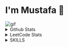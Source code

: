 # I'm Mustafa 👋

<!--
**Mustafa02yusuf28/Mustafa02yusuf28** is a ✨ _special_ ✨ repository because its `README.md` (this file) appears on your GitHub profile.

Here are some ideas to get you started:

- 🔭 I’m currently working on ...
- 🌱 I’m currently learning ...
- 👯 I’m looking to collaborate on ...
- 🤔 I’m looking for help with ...
- 💬 Ask me about ...
- 📫 How to reach me: ...
- 😄 Pronouns: ...
- ⚡ Fun fact: ...
-->


<img align="center" src="https://media2.giphy.com/media/v1.Y2lkPTc5MGI3NjExdDMwM2t2eHBpbmIxbDRub2c3ankyajRnZ2I1czEzbzhkeGlmYW52diZlcD12MV9pbnRlcm5hbF9naWZfYnlfaWQmY3Q9Zw/4Ev0Ari2Nd9io/giphy.gif" alt="gif" />
<details>
  <summary>Github Stats</summary> <br>
<!--   <p><img align="left" src="https://github-readme-stats.vercel.app/api/top-langs?username=ayush24k&show_icons=true&locale=en&layout=compact&theme=midnight-purple" alt="ayush24k" </p> -->
<p><img align="center" src="https://github-readme-stats.vercel.app/api?username=Mustafa02yusuf28&show_icons=true&locale=en&theme=midnight-purple" alt="Mustafa02yusuf28" /></p>
<p><img align="center" src="https://github-readme-streak-stats.herokuapp.com/?user=Mustafa02yusuf28&theme=midnight-purple" alt="Mustafa02yusuf28" /></p>
</details>


<details>
  <summary>LeetCode Stats</summary> <br>
  <p>
      <img  align=top flex-grow=1 src="https://leetcard.jacoblin.cool/mmy288?theme=dark&font=Nunito&ext=heatmap" />  
  </p>
</details>


<details>
  <summary>SKILLS</summary> <br>
<table align="center">
  <tr>
    <th>Languages</th>
    <th>Technologies</th>
    <th>Tools</th>
    <th>Frameworks</th>
    <th>Libraries</th>
  </tr>
  <tr>
    <td align="center"><img src="https://cdn.jsdelivr.net/gh/devicons/devicon/icons/cplusplus/cplusplus-original.svg" width="30"/><br/>C++<br/>
      <img src="https://cdn.jsdelivr.net/gh/devicons/devicon/icons/python/python-original.svg" width="30"/><br/>Python<br/>
      <img src="https://cdn.jsdelivr.net/gh/devicons/devicon/icons/c/c-original.svg" width="30"/><br/>C<br/>
      <img src="https://cdn.jsdelivr.net/gh/devicons/devicon/icons/javascript/javascript-original.svg" width="30"/><br/>JS<br/>
      <img src="https://raw.githubusercontent.com/ocaml/ocaml.org/main/site/static/img/logos/ocaml.svg" width="30"/><br/>OCaml<br/>
      <img src="https://cdn.jsdelivr.net/gh/devicons/devicon/icons/mysql/mysql-original.svg" width="30"/><br/>SQL
    </td>
    <td align="center">
      <img src="https://cdn.jsdelivr.net/gh/devicons/devicon/icons/html5/html5-original.svg" width="30"/><br/>HTML<br/>
      <img src="https://cdn.jsdelivr.net/gh/devicons/devicon/icons/css3/css3-original.svg" width="30"/><br/>CSS<br/>
      <img src="https://cdn.jsdelivr.net/gh/devicons/devicon/icons/mysql/mysql-original.svg" width="30"/><br/>MySQL
    </td>
    <td align="center">
      <img src="https://cdn.jsdelivr.net/gh/devicons/devicon/icons/git/git-original.svg" width="30"/><br/>Git<br/>
      <img src="https://cdn.jsdelivr.net/gh/devicons/devicon/icons/linux/linux-original.svg" width="30"/><br/>Linux<br/>
      <img src="https://img.icons8.com/color/30/tableau-software.png"/><br/>Tableau
    </td>
    <td align="center">
      <img src="https://cdn.jsdelivr.net/gh/devicons/devicon/icons/express/express-original.svg" width="30"/><br/>Express.js<br/>
      <img src="https://cdn.jsdelivr.net/gh/devicons/devicon/icons/django/django-plain.svg" width="30"/><br/>Django
    </td>
    <td align="center">
      <img src="https://cdn.jsdelivr.net/gh/devicons/devicon/icons/numpy/numpy-original.svg" width="30"/><br/>NumPy<br/>
      <img src="https://cdn.jsdelivr.net/gh/devicons/devicon/icons/pandas/pandas-original.svg" width="30"/><br/>Pandas<br/>
      <img src="https://cdn.jsdelivr.net/gh/devicons/devicon/icons/tensorflow/tensorflow-original.svg" width="30"/><br/>TensorFlow<br/>
      <img src="https://cdn.jsdelivr.net/gh/devicons/devicon/icons/pytorch/pytorch-original.svg" width="30"/><br/>PyTorch<br/>
      <img src="https://upload.wikimedia.org/wikipedia/commons/4/48/Beautifulsoup4_logo.png" width="30"/><br/>BeautifulSoup
    </td>
  </tr>
</table>
</details>



